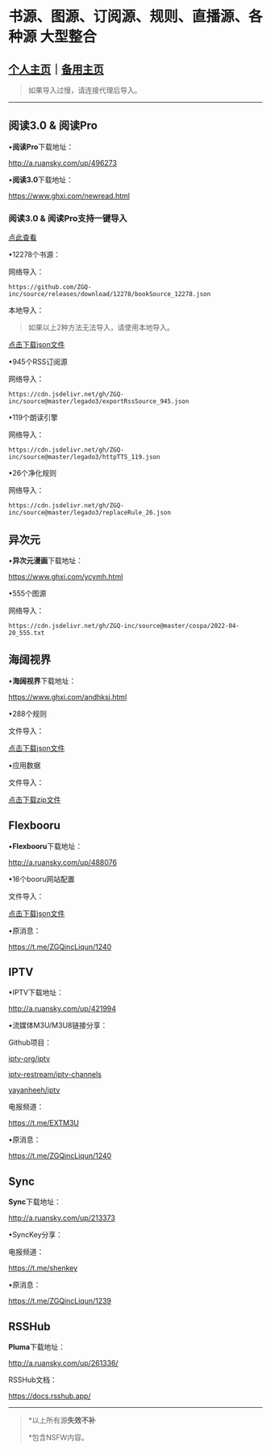 # 书源、图源、订阅源、规则、直播源、各种源 大型整合

## [个人主页](https://zgq-inc.github.io/homepage/)｜[备用主页](https://zgq-inc.github.io/ZGQ-inc/)

> 如果导入过慢，请连接代理后导入。

***

## 阅读3.0 & 阅读Pro

•**阅读Pro**下载地址：

http://a.ruansky.com/up/496273

•**阅读3.0**下载地址：

https://www.ghxi.com/newread.html

### 阅读3.0 & 阅读Pro支持一键导入

[点此查看](https://zgq-inc.github.io/source/import.html)

•12278个书源：

网络导入：

`https://github.com/ZGQ-inc/source/releases/download/12278/bookSource_12278.json`

本地导入：

> 如果以上2种方法无法导入，请使用本地导入。

[点击下载json文件](https://github.com/ZGQ-inc/source/releases/download/12240/bookSource_12240.json)

•945个RSS订阅源

网络导入：

`https://cdn.jsdelivr.net/gh/ZGQ-inc/source@master/legado3/exportRssSource_945.json`

•119个朗读引擎

网络导入：

`https://cdn.jsdelivr.net/gh/ZGQ-inc/source@master/legado3/httpTTS_119.json`

•26个净化规则

网络导入：

`https://cdn.jsdelivr.net/gh/ZGQ-inc/source@master/legado3/replaceRule_26.json`

## 异次元

•**异次元漫画**下载地址：

https://www.ghxi.com/ycymh.html

•555个图源

网络导入：

`https://cdn.jsdelivr.net/gh/ZGQ-inc/source@master/cospa/2022-04-20_555.txt`

## 海阔视界

•**海阔视界**下载地址：

https://www.ghxi.com/andhksj.html

•288个规则

文件导入：

[点击下载json文件](https://github.com/ZGQ-inc/source/releases/download/288/share-home-rules_288.json)

•应用数据

文件导入：

[点击下载zip文件](https://github.com/ZGQ-inc/source/releases/download/288/hiker_data.zip)

## Flexbooru

•**Flexbooru**下载地址：

http://a.ruansky.com/up/488076

•16个booru网站配置

文件导入：

[点击下载json文件](https://github.com/ZGQ-inc/source/releases/download/16/boorus_16.json)

•原消息：

https://t.me/ZGQincLiqun/1240

## IPTV

•IPTV下载地址：

http://a.ruansky.com/up/421994

•流媒体M3U/M3U8链接分享：

Github项目：

[iptv-org/iptv](https://github.com/iptv-org/iptv)

[iptv-restream/iptv-channels](https://github.com/iptv-restream/iptv-channels)

[yayanheeh/iptv](https://github.com/yayanheeh/iptv)

电报频道：

https://t.me/EXTM3U

•原消息：

https://t.me/ZGQincLiqun/1240

## Sync

**Sync**下载地址：

http://a.ruansky.com/up/213373

•SyncKey分享：

电报频道：

https://t.me/shenkey

•原消息：

https://t.me/ZGQincLiqun/1239

## RSSHub

**Pluma**下载地址：

http://a.ruansky.com/up/261336/

RSSHub文档：

https://docs.rsshub.app/

***

> *以上所有源**失效不补**
> 
> *包含NSFW内容。
